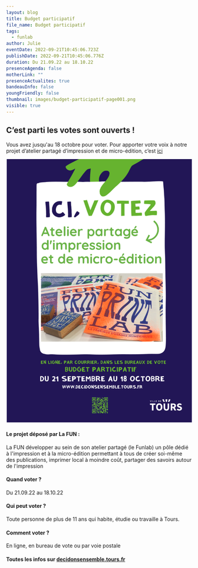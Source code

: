 ```yaml
---
layout: blog
title: Budget participatif
file_name: Budget participatif
tags:
  - funlab
author: Julie
eventDate: 2022-09-21T10:45:06.723Z
publishDate: 2022-09-21T10:45:06.776Z
duration: Du 21.09.22 au 18.10.22
presenceAgenda: false
motherLink: ""
presenceActualites: true
bandeauInfo: false
youngFriendly: false
thumbnail: images/budget-participatif-page001.png
visible: true
---
```

## C’est parti les votes sont ouverts !

Vous avez jusqu'au 18 octobre pour voter. 
Pour apporter votre voix à notre projet d’atelier partagé d’impression et de micro-édition, c’est [ici](https://decidonsensemble.tours.fr/.../budgets/1/projects/15)

![](images/budget-participatif-page001.png)

#### Le projet déposé par La FUN :

La FUN développer au sein de son atelier partagé (le Funlab) un pôle dédié à l'impression et à la micro-édition permettant à tous de créer soi-même des publications, imprimer local à moindre coût, partager des savoirs autour de l'impression

#### Quand voter ?

Du 21.09.22 au 18.10.22

#### Qui peut voter ?

Toute personne de plus de 11 ans qui habite, étudie ou travaille à Tours.

#### Comment voter ?

En ligne, en bureau de vote ou par voie postale 

#### Toutes les infos sur [decidonsensemble.tours.fr](https://decidonsensemble.tours.fr/)